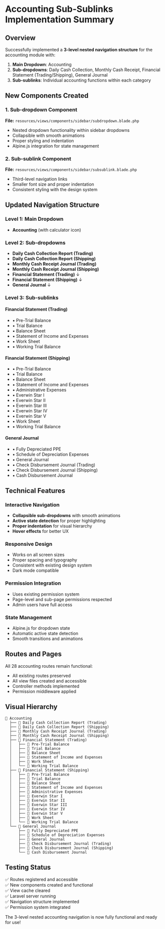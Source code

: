 # Accounting Sub-Sublinks Implementation Summary

## Overview
Successfully implemented a **3-level nested navigation structure** for the accounting module with:
1. **Main Dropdown**: Accounting
2. **Sub-dropdowns**: Daily Cash Collection, Monthly Cash Receipt, Financial Statement (Trading/Shipping), General Journal
3. **Sub-sublinks**: Individual accounting functions within each category

## New Components Created

### 1. Sub-dropdown Component
**File:** `resources/views/components/sidebar/subdropdown.blade.php`
- Nested dropdown functionality within sidebar dropdowns
- Collapsible with smooth animations
- Proper styling and indentation
- Alpine.js integration for state management

### 2. Sub-sublink Component  
**File:** `resources/views/components/sidebar/subsublink.blade.php`
- Third-level navigation links
- Smaller font size and proper indentation
- Consistent styling with the design system

## Updated Navigation Structure

### Level 1: Main Dropdown
- **Accounting** (with calculator icon)

### Level 2: Sub-dropdowns
- **Daily Cash Collection Report (Trading)**
- **Daily Cash Collection Report (Shipping)**
- **Monthly Cash Receipt Journal (Trading)**
- **Monthly Cash Receipt Journal (Shipping)**
- **Financial Statement (Trading)** ↓
- **Financial Statement (Shipping)** ↓
- **General Journal** ↓

### Level 3: Sub-sublinks

#### Financial Statement (Trading)
- ▪ Pre-Trial Balance
- ▪ Trial Balance
- ▪ Balance Sheet
- ▪ Statement of Income and Expenses
- ▪ Work Sheet
- ▪ Working Trial Balance

#### Financial Statement (Shipping)
- ▪ Pre-Trial Balance
- ▪ Trial Balance
- ▪ Balance Sheet
- ▪ Statement of Income and Expenses
- ▪ Administrative Expenses
- ▪ Everwin Star I
- ▪ Everwin Star II
- ▪ Everwin Star III
- ▪ Everwin Star IV
- ▪ Everwin Star V
- ▪ Work Sheet
- ▪ Working Trial Balance

#### General Journal
- ▪ Fully Depreciated PPE
- ▪ Schedule of Depreciation Expenses
- ▪ General Journal
- ▪ Check Disbursement Journal (Trading)
- ▪ Check Disbursement Journal (Shipping)
- ▪ Cash Disbursement Journal

## Technical Features

### Interactive Navigation
- **Collapsible sub-dropdowns** with smooth animations
- **Active state detection** for proper highlighting
- **Proper indentation** for visual hierarchy
- **Hover effects** for better UX

### Responsive Design
- Works on all screen sizes
- Proper spacing and typography
- Consistent with existing design system
- Dark mode compatible

### Permission Integration
- Uses existing permission system
- Page-level and sub-page permissions respected
- Admin users have full access

### State Management
- Alpine.js for dropdown state
- Automatic active state detection
- Smooth transitions and animations

## Routes and Pages
All 28 accounting routes remain functional:
- All existing routes preserved
- All view files created and accessible
- Controller methods implemented
- Permission middleware applied

## Visual Hierarchy
```
📁 Accounting
  ├── 📄 Daily Cash Collection Report (Trading)
  ├── 📄 Daily Cash Collection Report (Shipping)
  ├── 📄 Monthly Cash Receipt Journal (Trading)
  ├── 📄 Monthly Cash Receipt Journal (Shipping)
  ├── 📁 Financial Statement (Trading)
  │   ├── 📄 Pre-Trial Balance
  │   ├── 📄 Trial Balance
  │   ├── 📄 Balance Sheet
  │   ├── 📄 Statement of Income and Expenses
  │   ├── 📄 Work Sheet
  │   └── 📄 Working Trial Balance
  ├── 📁 Financial Statement (Shipping)
  │   ├── 📄 Pre-Trial Balance
  │   ├── 📄 Trial Balance
  │   ├── 📄 Balance Sheet
  │   ├── 📄 Statement of Income and Expenses
  │   ├── 📄 Administrative Expenses
  │   ├── 📄 Everwin Star I
  │   ├── 📄 Everwin Star II
  │   ├── 📄 Everwin Star III
  │   ├── 📄 Everwin Star IV
  │   ├── 📄 Everwin Star V
  │   ├── 📄 Work Sheet
  │   └── 📄 Working Trial Balance
  └── 📁 General Journal
      ├── 📄 Fully Depreciated PPE
      ├── 📄 Schedule of Depreciation Expenses
      ├── 📄 General Journal
      ├── 📄 Check Disbursement Journal (Trading)
      ├── 📄 Check Disbursement Journal (Shipping)
      └── 📄 Cash Disbursement Journal
```

## Testing Status
✅ Routes registered and accessible  
✅ New components created and functional  
✅ View cache cleared  
✅ Laravel server running  
✅ Navigation structure implemented  
✅ Permission system integrated  

The 3-level nested accounting navigation is now fully functional and ready for use!
